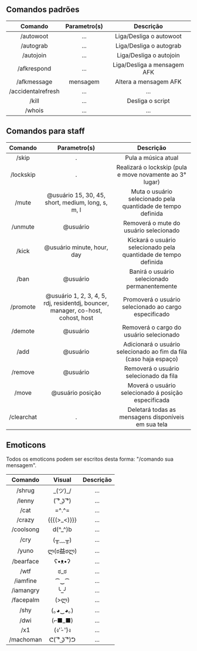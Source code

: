 Comandos padrões
-----
|Comando | Parametro(s) | Descrição |
|:------:|:---------:|:--------------------------------------:|
|/autowoot | ... | Liga/Desliga o autowoot |
|/autograb | ... | Liga/Desliga o autograb |
|/autojoin | ... | Liga/Desliga o autojoin |
|/afkrespond | ... | Liga/Desliga a mensagem AFK |
|/afkmessage | mensagem | Altera a mensagem AFK |
|/accidentalrefresh | ... | ... |
|/kill | ... | Desliga o script |
|/whois | ... | ... |

Comandos para staff
-----
|Comando | Parametro(s) | Descrição |
|:------:|:---------:|:--------------------------------------:|
|/skip | . | Pula a música atual |
|/lockskip | . | Realizará o lockskip (pula e move novamente ao 3° lugar) |
|/mute | @usuário 15, 30, 45, short, medium, long, s, m, l | Muta o usuário selecionado pela quantidade de tempo definida |
|/unmute | @usuário | Removerá o mute do usuário selecionado |
|/kick | @usuário minute, hour, day | Kickará o usuário selecionado pela quantidade de tempo definida |
|/ban | @usuário | Banirá o usuário selecionado permanentemente |
|/promote | @usuário 1, 2, 3, 4, 5, rdj, residentdj, bouncer, manager, co-host, cohost, host | Promoverá o usuário selecionado ao cargo especificado |
|/demote | @usuário | Removerá o cargo do usuário selecionado |
|/add | @usuário | Adicionará o usuário selecionado ao fim da fila (caso haja espaço) |
|/remove | @usuário | Removerá o usuário selecionado da fila |
|/move | @usuário posição | Moverá o usuário selecionado á posição especificada |
|/clearchat | . | Deletará todas as mensagens disponíveis em sua tela |

Emoticons
-----
Todos os emoticons podem ser escritos desta forma: "/comando sua mensagem".

|Comando | Visual | Descrição |
|:------:|:---------:|:--------------------------------------:|
|/shrug | \_(ツ)_/ | ... |
|/lenny | ( ͡° ͜ʖ ͡°) | ... |
|/cat | =^.^= | ... |
|/crazy | {{{(>_<)}}} | ... |
|/coolsong | d(^_^)b | ... |
|/cry | (╥﹏╥) | ... |
|/yuno | ლ(ಠ益ಠლ) | ... |
|/bearface | ʕ•ᴥ•ʔ | ... |
|/wtf | ಠ_ಠ | ... |
|/iamfine | ⁀‿⁀ | ... |
|/iamangry | ╰_╯ | ... |
|/facepalm | (>ლ) | ... |
|/shy | (｡◕‿◕｡) | ... |
|/dwi | (⌐■_■) | ... |
|/x1 | (ง'̀-'́)ง | ... |
|/machoman | ᕦ( ͡° ͜ʖ ͡°)ᕤ | ... |